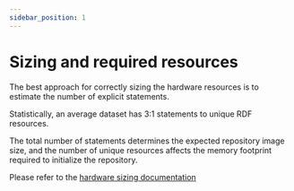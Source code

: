 ```yaml
---
sidebar_position: 1
---
```


# Sizing and required resources

The best approach for correctly sizing the hardware resources is to estimate the number of explicit statements. 

Statistically, an average dataset has 3:1 statements to unique RDF resources. 

The total number of statements determines the expected repository image size, 
and the number of unique resources affects the memory footprint required to initialize the repository.

Please refer to the [hardware sizing documentation](https://graphdb.ontotext.com/documentation/10.2/requirements.html#hardware-sizing)
